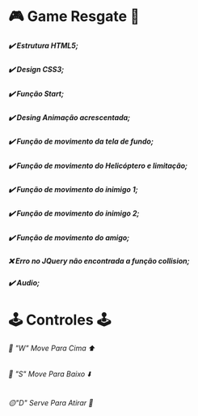 # :video_game: Game Resgate :helicopter: 
##### :heavy_check_mark: Estrutura HTML5;
##### :heavy_check_mark: Design CSS3;
##### :heavy_check_mark: Função Start;
##### :heavy_check_mark: Desing Animação acrescentada;
##### :heavy_check_mark: Função de movimento da tela de fundo;
##### :heavy_check_mark: Função de movimento do Helicóptero e limitação;
##### :heavy_check_mark: Função de movimento do inimigo 1;
##### :heavy_check_mark: Função de movimento do inimigo 2;
##### :heavy_check_mark: Função de movimento do amigo;
##### :x: Erro no JQuery não encontrada a função collision;
##### :heavy_check_mark: Audio;


#  :joystick: Controles :joystick:
###### :red_circle: "W" Move Para Cima :arrow_up:
###### :red_circle: "S" Move Para Baixo :arrow_down:
###### :yellow_circle:"D" Serve Para Atirar :gun: